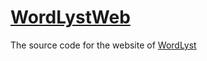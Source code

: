 # [WordLystWeb](wordlyst.kylefransen.nl)

The source code for the website of [WordLyst](wordlyst.kylefransen.nl)
